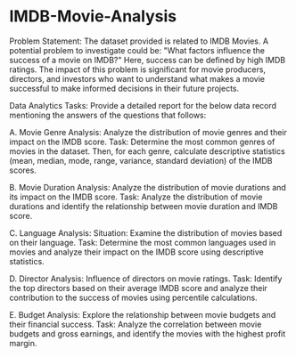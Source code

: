 # IMDB-Movie-Analysis
Problem Statement: The dataset provided is related to IMDB Movies. A potential problem to investigate could be: "What factors influence the success of a movie on IMDB?" Here, success can be defined by high IMDB ratings. The impact of this problem is significant for movie producers, directors, and investors who want to understand what makes a movie successful to make informed decisions in their future projects.

Data Analytics Tasks: Provide a detailed report for the below data record mentioning the answers of the questions that follows:

A. Movie Genre Analysis: Analyze the distribution of movie genres and their impact on the IMDB score.
Task: Determine the most common genres of movies in the dataset. Then, for each genre, calculate descriptive statistics (mean, median, mode, range, variance, standard deviation) of the IMDB scores.

B. Movie Duration Analysis: Analyze the distribution of movie durations and its impact on the IMDB score.
Task: Analyze the distribution of movie durations and identify the relationship between movie duration and IMDB score.

C. Language Analysis: Situation: Examine the distribution of movies based on their language.
Task: Determine the most common languages used in movies and analyze their impact on the IMDB score using descriptive statistics.

D. Director Analysis: Influence of directors on movie ratings.
Task: Identify the top directors based on their average IMDB score and analyze their contribution to the success of movies using percentile calculations.

E. Budget Analysis: Explore the relationship between movie budgets and their financial success.
Task: Analyze the correlation between movie budgets and gross earnings, and identify the movies with the highest profit margin.
